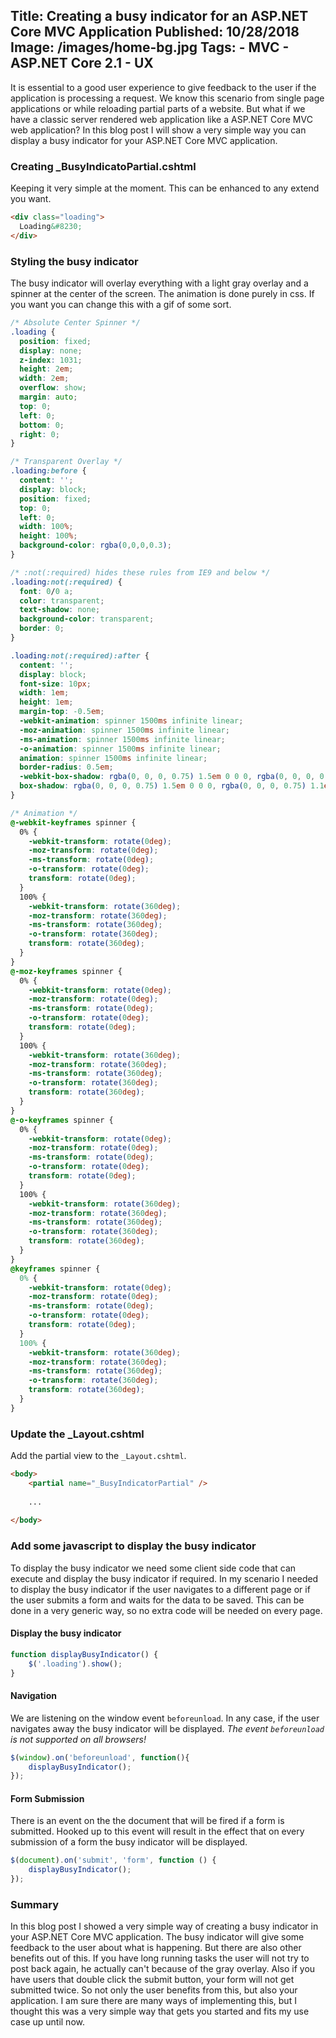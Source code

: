 Title: Creating a busy indicator for an ASP.NET Core MVC Application
Published: 10/28/2018
Image: /images/home-bg.jpg
Tags: 
    - MVC
    - ASP.NET Core 2.1
    - UX
---

It is essential to a good user experience to give feedback to the user if the application is processing a request. We know this scenario from single page applications or while reloading partial parts of a website. But what if we have a classic server rendered web application like a ASP.NET Core MVC web application? In this blog post I will show a very simple way you can display a busy indicator for your ASP.NET Core MVC application.

### Creating _BusyIndicatoPartial.cshtml
Keeping it very simple at the moment. This can be enhanced to any extend you want.

```html
<div class="loading">
  Loading&#8230;
</div>
```

### Styling the busy indicator
The busy indicator will overlay everything with a light gray overlay and a spinner at the center of the screen. The animation is done purely in css. If you want you can change this with a gif of some sort.
```css
/* Absolute Center Spinner */
.loading {
  position: fixed;
  display: none;
  z-index: 1031;
  height: 2em;
  width: 2em;
  overflow: show;
  margin: auto;
  top: 0;
  left: 0;
  bottom: 0;
  right: 0;
}

/* Transparent Overlay */
.loading:before {
  content: '';
  display: block;
  position: fixed;
  top: 0;
  left: 0;
  width: 100%;
  height: 100%;
  background-color: rgba(0,0,0,0.3);
}

/* :not(:required) hides these rules from IE9 and below */
.loading:not(:required) {
  font: 0/0 a;
  color: transparent;
  text-shadow: none;
  background-color: transparent;
  border: 0;
}

.loading:not(:required):after {
  content: '';
  display: block;
  font-size: 10px;
  width: 1em;
  height: 1em;
  margin-top: -0.5em;
  -webkit-animation: spinner 1500ms infinite linear;
  -moz-animation: spinner 1500ms infinite linear;
  -ms-animation: spinner 1500ms infinite linear;
  -o-animation: spinner 1500ms infinite linear;
  animation: spinner 1500ms infinite linear;
  border-radius: 0.5em;
  -webkit-box-shadow: rgba(0, 0, 0, 0.75) 1.5em 0 0 0, rgba(0, 0, 0, 0.75) 1.1em 1.1em 0 0, rgba(0, 0, 0, 0.75) 0 1.5em 0 0, rgba(0, 0, 0, 0.75) -1.1em 1.1em 0 0, rgba(0, 0, 0, 0.5) -1.5em 0 0 0, rgba(0, 0, 0, 0.5) -1.1em -1.1em 0 0, rgba(0, 0, 0, 0.75) 0 -1.5em 0 0, rgba(0, 0, 0, 0.75) 1.1em -1.1em 0 0;
  box-shadow: rgba(0, 0, 0, 0.75) 1.5em 0 0 0, rgba(0, 0, 0, 0.75) 1.1em 1.1em 0 0, rgba(0, 0, 0, 0.75) 0 1.5em 0 0, rgba(0, 0, 0, 0.75) -1.1em 1.1em 0 0, rgba(0, 0, 0, 0.75) -1.5em 0 0 0, rgba(0, 0, 0, 0.75) -1.1em -1.1em 0 0, rgba(0, 0, 0, 0.75) 0 -1.5em 0 0, rgba(0, 0, 0, 0.75) 1.1em -1.1em 0 0;
}

/* Animation */
@-webkit-keyframes spinner {
  0% {
    -webkit-transform: rotate(0deg);
    -moz-transform: rotate(0deg);
    -ms-transform: rotate(0deg);
    -o-transform: rotate(0deg);
    transform: rotate(0deg);
  }
  100% {
    -webkit-transform: rotate(360deg);
    -moz-transform: rotate(360deg);
    -ms-transform: rotate(360deg);
    -o-transform: rotate(360deg);
    transform: rotate(360deg);
  }
}
@-moz-keyframes spinner {
  0% {
    -webkit-transform: rotate(0deg);
    -moz-transform: rotate(0deg);
    -ms-transform: rotate(0deg);
    -o-transform: rotate(0deg);
    transform: rotate(0deg);
  }
  100% {
    -webkit-transform: rotate(360deg);
    -moz-transform: rotate(360deg);
    -ms-transform: rotate(360deg);
    -o-transform: rotate(360deg);
    transform: rotate(360deg);
  }
}
@-o-keyframes spinner {
  0% {
    -webkit-transform: rotate(0deg);
    -moz-transform: rotate(0deg);
    -ms-transform: rotate(0deg);
    -o-transform: rotate(0deg);
    transform: rotate(0deg);
  }
  100% {
    -webkit-transform: rotate(360deg);
    -moz-transform: rotate(360deg);
    -ms-transform: rotate(360deg);
    -o-transform: rotate(360deg);
    transform: rotate(360deg);
  }
}
@keyframes spinner {
  0% {
    -webkit-transform: rotate(0deg);
    -moz-transform: rotate(0deg);
    -ms-transform: rotate(0deg);
    -o-transform: rotate(0deg);
    transform: rotate(0deg);
  }
  100% {
    -webkit-transform: rotate(360deg);
    -moz-transform: rotate(360deg);
    -ms-transform: rotate(360deg);
    -o-transform: rotate(360deg);
    transform: rotate(360deg);
  }
}
```

### Update the _Layout.cshtml
Add the partial view to the `_Layout.cshtml`.

```html
<body>
    <partial name="_BusyIndicatorPartial" />
	
    ...
	
</body>
```

### Add some javascript to display the busy indicator
To display the busy indicator we need some client side code that can execute and display the busy indicator if required. In my scenario I needed to display the busy indicator if the user navigates to a different page or if the user submits a form and waits for the data to be saved. This can be done in a very generic way, so no extra code will be needed on every page. 

#### Display the busy indicator
```js
function displayBusyIndicator() {
    $('.loading').show();
}
```

#### Navigation
We are listening on the window event `beforeunload`. In any case, if the user navigates away the busy indicator will be displayed. *The event `beforeunload` is not supported on all browsers!*

```js
$(window).on('beforeunload', function(){
    displayBusyIndicator();
});
```

#### Form Submission
There is an event on the the document that will be fired if a form is submitted. Hooked up to this event will result in the effect that on every submission of a form the busy indicator will be displayed.

```js
$(document).on('submit', 'form', function () {
    displayBusyIndicator();
});
```

### Summary
In this blog post I showed a very simple way of creating a busy indicator in your ASP.NET Core MVC application. The busy indicator will give some feedback to the user about what is happening. But there are also other benefits out of this. If you have long running tasks the user will not try to post back again, he actually can't because of the gray overlay. Also if you have users that double click the submit button, your form will not get submitted twice. So not only the user benefits from this, but also your application. I am sure there are many ways of implementing this, but I thought this was a very simple way that gets you started and fits my use case up until now.